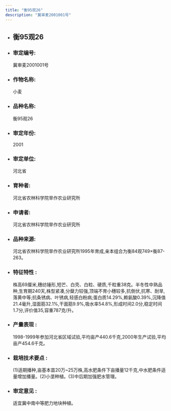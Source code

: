 ```yaml
---
title: "衡95观26"
description: "冀审麦2001001号"
---
```

* ## 衡95观26
* ###  审定编号:  
   冀审麦2001001号

*  ### 作物名称:  
   小麦

*   ###  品种名称: 
    衡95观26

*   ### 审定年份: 
    2001

*   ### 审定单位:  
    河北省

*   ### 育种者:  
    河北省农林科学院旱作农业研究所

*   ### 申请者:  
    河北省农林科学院旱作农业研究所

*   ### 品种来源:  
    河北省农林科学院旱作农业研究所1995年育成,亲本组合为衡84观749×衡87-263。

*   ### 特征特性 : 
    株高69厘米,穗纺锤形,短芒、白壳、白粒、硬质,千粒重38克。半冬性中熟品种,生育期240天,株型紧凑,分蘖力较强,顶端不育小穗较多,抗倒伏,抗寒、耐旱,落黄中等;抗条锈病、叶锈病,轻感白粉病;蛋白质14.29%,赖氨酸0.39%,沉降值21.4毫升,湿面筋32.1%,干面筋9.9%,吸水率54.8%,形成时间2.0分,稳定时间1.7分,评价值35,容重787克/升。

*   ### 产量表现 : 
    1998-1999年参加河北省区域试验,平均亩产440.6千克,2000年生产试验,平均亩产454.6千克。

*   ### 栽培技术要点 : 
    (1)适期播种,亩基本苗20万~25万株,高水肥条件下亩播量12千克,中水肥条件适量增加播量。(2)小垄种植。(3)中后期加强肥水管理。

*   ### 审定意见 : 
    适宜冀中南中等肥力地块种植。
